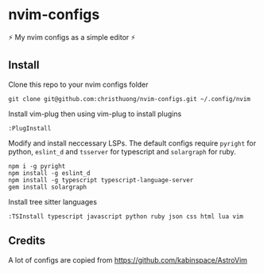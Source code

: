# nvim-configs

⚡️ My nvim configs as a simple editor ⚡️

## Install

Clone this repo to your nvim configs folder

```shell
git clone git@github.com:christhuong/nvim-configs.git ~/.config/nvim
```

Install vim-plug then using vim-plug to install plugins

```shell
:PlugInstall
```

Modify and install neccessary LSPs. 
The default configs require `pyright` for python, `eslint_d` and `tsserver` for typescript and `solargraph` for ruby.

```shell
npm i -g pyright
npm install -g eslint_d
npm install -g typescript typescript-language-server
gem install solargraph
```

Install tree sitter languages

```shell
:TSInstall typescript javascript python ruby json css html lua vim
```

## Credits

A lot of configs are copied from https://github.com/kabinspace/AstroVim
